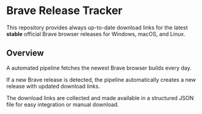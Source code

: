# Brave Release Tracker

This repository provides always up-to-date download links for the latest **stable** official Brave browser releases for Windows, macOS, and Linux.

## Overview

A automated pipeline fetches the newest Brave browser builds every day.  

If a new Brave release is detected, the pipeline automatically creates a new release with updated download links.  

The download links are collected and made available in a structured JSON file for easy integration or manual download.